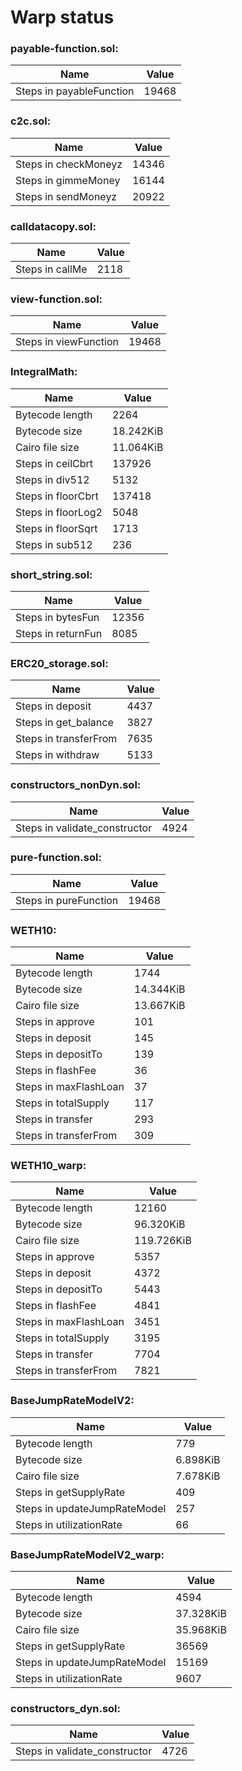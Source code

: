 # Warp status
### payable-function.sol:
| Name | Value |
| ----------- | ----------- |
| Steps in payableFunction | 19468 |
### c2c.sol:
| Name | Value |
| ----------- | ----------- |
| Steps in checkMoneyz | 14346 |
| Steps in gimmeMoney | 16144 |
| Steps in sendMoneyz | 20922 |
### calldatacopy.sol:
| Name | Value |
| ----------- | ----------- |
| Steps in callMe | 2118 |
### view-function.sol:
| Name | Value |
| ----------- | ----------- |
| Steps in viewFunction | 19468 |
### IntegralMath:
| Name | Value |
| ----------- | ----------- |
| Bytecode length | 2264 |
| Bytecode size | 18.242KiB |
| Cairo file size | 11.064KiB |
| Steps in ceilCbrt | 137926 |
| Steps in div512 | 5132 |
| Steps in floorCbrt | 137418 |
| Steps in floorLog2 | 5048 |
| Steps in floorSqrt | 1713 |
| Steps in sub512 | 236 |
### short_string.sol:
| Name | Value |
| ----------- | ----------- |
| Steps in bytesFun | 12356 |
| Steps in returnFun | 8085 |
### ERC20_storage.sol:
| Name | Value |
| ----------- | ----------- |
| Steps in deposit | 4437 |
| Steps in get_balance | 3827 |
| Steps in transferFrom | 7635 |
| Steps in withdraw | 5133 |
### constructors_nonDyn.sol:
| Name | Value |
| ----------- | ----------- |
| Steps in validate_constructor | 4924 |
### pure-function.sol:
| Name | Value |
| ----------- | ----------- |
| Steps in pureFunction | 19468 |
### WETH10:
| Name | Value |
| ----------- | ----------- |
| Bytecode length | 1744 |
| Bytecode size | 14.344KiB |
| Cairo file size | 13.667KiB |
| Steps in approve | 101 |
| Steps in deposit | 145 |
| Steps in depositTo | 139 |
| Steps in flashFee | 36 |
| Steps in maxFlashLoan | 37 |
| Steps in totalSupply | 117 |
| Steps in transfer | 293 |
| Steps in transferFrom | 309 |
### WETH10_warp:
| Name | Value |
| ----------- | ----------- |
| Bytecode length | 12160 |
| Bytecode size | 96.320KiB |
| Cairo file size | 119.726KiB |
| Steps in approve | 5357 |
| Steps in deposit | 4372 |
| Steps in depositTo | 5443 |
| Steps in flashFee | 4841 |
| Steps in maxFlashLoan | 3451 |
| Steps in totalSupply | 3195 |
| Steps in transfer | 7704 |
| Steps in transferFrom | 7821 |
### BaseJumpRateModelV2:
| Name | Value |
| ----------- | ----------- |
| Bytecode length | 779 |
| Bytecode size | 6.898KiB |
| Cairo file size | 7.678KiB |
| Steps in getSupplyRate | 409 |
| Steps in updateJumpRateModel | 257 |
| Steps in utilizationRate | 66 |
### BaseJumpRateModelV2_warp:
| Name | Value |
| ----------- | ----------- |
| Bytecode length | 4594 |
| Bytecode size | 37.328KiB |
| Cairo file size | 35.968KiB |
| Steps in getSupplyRate | 36569 |
| Steps in updateJumpRateModel | 15169 |
| Steps in utilizationRate | 9607 |
### constructors_dyn.sol:
| Name | Value |
| ----------- | ----------- |
| Steps in validate_constructor | 4726 |
